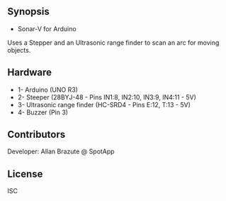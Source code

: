 ## Synopsis

 * Sonar-V for Arduino
 
 
 Uses a Stepper and an Ultrasonic range finder to scan an arc for moving objects.

## Hardware

 * 1- Arduino (UNO R3)
 * 2- Steeper (28BYJ-48 - Pins IN1:8, IN2:10, IN3:9, IN4:11 - 5V)
 * 3- Ultrasonic range finder (HC-SRD4 - Pins E:12, T:13 - 5V)
 * 4- Buzzer (Pin 3)

## Contributors

Developer: Allan Brazute @ SpotApp

## License

ISC